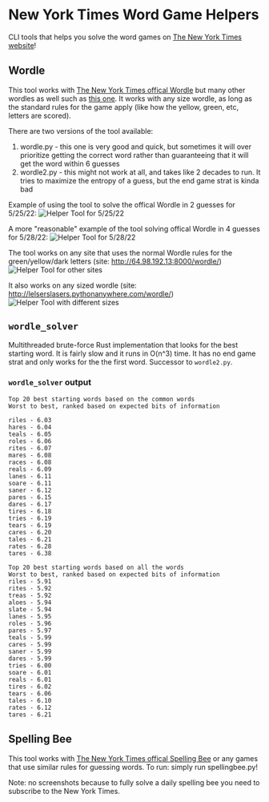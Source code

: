 # New York Times Word Game Helpers

CLI tools that helps you solve the word games on [The New York Times website](https://www.nytimes.com/crosswords)!

## Wordle

This tool works with [The New York Times offical Wordle](https://www.nytimes.com/games/wordle/index.html) but many other wordles as well such as [this one](http://lelserslasers.pythonanywhere.com/wordle/).
It works with any size wordle, as long as the standard rules for the game apply (like how the yellow, green, etc, letters are scored).

There are two versions of the tool available:
1) wordle.py - this one is very good and quick, but sometimes it will over prioritize getting the correct word rather than guaranteeing that it will get the word within 6 guesses
2) wordle2.py - this might not work at all, and takes like 2 decades to run. It tries to maximize the entropy of a guess, but the end game strat is kinda bad

Example of using  the tool to solve the offical Wordle in 2 guesses for 5/25/22:
![Helper Tool for 5/25/22](https://github.com/LelsersLasers/WordleHelper/raw/main/showcase/solving_5_26_22_wordle.PNG)

A more "reasonable" example of the tool solving offical Wordle in 4 guesses for 5/28/22:
![Helper Tool for 5/28/22](https://github.com/LelsersLasers/WordleHelper/raw/main/showcase/solving_5_28_22_wordle.PNG)

The tool works on any site that uses the normal Wordle rules for the green/yellow/dark letters (site: <http://64.98.192.13:8000/wordle/>)
![Helper Tool for other sites](https://github.com/LelsersLasers/WordleHelper/raw/main/showcase/works_on_other_sites.PNG)

It also works on any sized wordle (site: <http://lelserslasers.pythonanywhere.com/wordle/>)
![Helper Tool with different sizes](https://github.com/LelsersLasers/WordleHelper/raw/main/showcase/works_with_different_sizes.PNG)

## `wordle_solver`

Multithreaded brute-force Rust implementation that looks for the best starting word.
It is fairly slow and it runs in O(n^3) time.
It has no end game strat and only works for the the first word.
Successor to `wordle2.py`.

### `wordle_solver` output

```
Top 20 best starting words based on the common words
Worst to best, ranked based on expected bits of information

riles - 6.03
hares - 6.04
teals - 6.05
roles - 6.06
rites - 6.07
mares - 6.08
races - 6.08
reals - 6.09
lanes - 6.11
soare - 6.11
saner - 6.12
pares - 6.15
dares - 6.17
tires - 6.18
tries - 6.19
tears - 6.19
cares - 6.20
tales - 6.21
rates - 6.28
tares - 6.38

Top 20 best starting words based on all the words
Worst to best, ranked based on expected bits of information
riles - 5.91
rites - 5.92
treas - 5.92
aloes - 5.94
slate - 5.94
lanes - 5.95
roles - 5.96
pares - 5.97
teals - 5.99
cares - 5.99
saner - 5.99
dares - 5.99
tries - 6.00
soare - 6.01
reals - 6.01
tires - 6.02
tears - 6.06
tales - 6.10
rates - 6.12
tares - 6.21
```

## Spelling Bee

This tool works with [The New York Times offical Spelling Bee](https://www.nytimes.com/puzzles/spelling-bee) or any games that use similar rules for guessing words.
To run: simply run spellingbee.py!

Note: no screenshots because to fully solve a daily spelling bee you need to subscribe to the New York Times.
